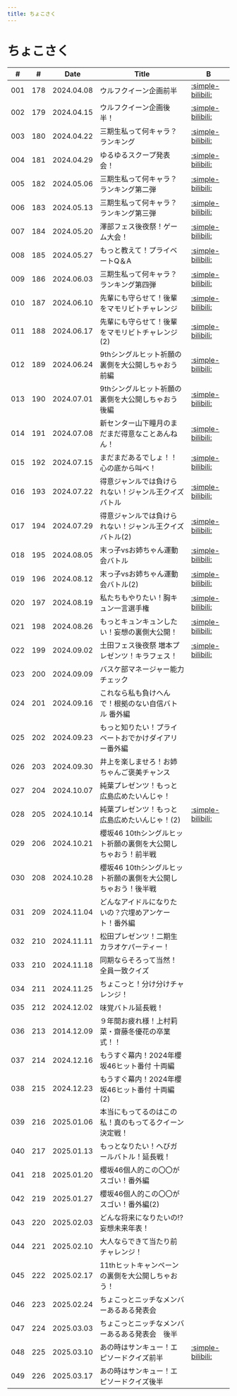 ```yaml
---
title: ちょこさく
---
```


# ちょこさく

| #   | #   | Date | Title | B |
| --- | --- | --- | --- | --- | 
| 001 | 178 | 2024.04.08 | ウルフクイーン企画前半 | [:simple-bilibili:](https://www.bilibili.com/video/BV18A4m1F72N?p=2) |
| 002 | 179 | 2024.04.15 | ウルフクイーン企画後半！ | [:simple-bilibili:](https://www.bilibili.com/video/BV1sm421x79M?p=2) |
| 003 | 180 | 2024.04.22 | 三期生私って何キャラ？ランキング | [:simple-bilibili:](https://www.bilibili.com/video/BV1gt421A7Mz?p=2) |
| 004 | 181 | 2024.04.29 | ゆるゆるスクープ発表会！ | [:simple-bilibili:](https://www.bilibili.com/video/BV1e211YuEmi?p=2) |
| 005 | 182 | 2024.05.06 | 三期生私って何キャラ？ランキング第二弾 | [:simple-bilibili:](https://www.bilibili.com/video/BV1e211YuEmi?p=3) |
| 006 | 183 | 2024.05.13 | 三期生私って何キャラ？ランキング第三弾 | [:simple-bilibili:](https://www.bilibili.com/video/BV1e211YuEmi?p=4) | 
| 007 | 184 | 2024.05.20 | 澤部フェス後夜祭！ゲーム大会！ | [:simple-bilibili:](https://www.bilibili.com/video/BV1e211YuEmi?p=5) | 
| 008 | 185 | 2024.05.27 | もっと教えて！プライベートQ＆A | [:simple-bilibili:](https://www.bilibili.com/video/BV1e211YuEmi?p=6) |
| 009 | 186 | 2024.06.03 | 三期生私って何キャラ？ランキング第四弾 | [:simple-bilibili:](https://www.bilibili.com/video/BV1e211YuEmi?p=7) |
| 010 | 187 | 2024.06.10 | 先輩にも守らせて！後輩をマモリビトチャレンジ | [:simple-bilibili:](https://www.bilibili.com/video/BV1e211YuEmi?p=8) |
| 011 | 188 | 2024.06.17 | 先輩にも守らせて！後輩をマモリビトチャレンジ (2) | [:simple-bilibili:](https://www.bilibili.com/video/BV1e211YuEmi?p=9) | 
| 012 | 189 | 2024.06.24 | 9thシングルヒット祈願の裏側を大公開しちゃおう前編 | [:simple-bilibili:](https://www.bilibili.com/video/BV1e211YuEmi?p=10) |
| 013 | 190 | 2024.07.01 | 9thシングルヒット祈願の裏側を大公開しちゃおう後編 | [:simple-bilibili:](https://www.bilibili.com/video/BV1KC12YFEhx?p=2) | 
| 014 | 191 | 2024.07.08 | 新センター山下瞳月のまだまだ得意なことあんねん！ | [:simple-bilibili:](https://www.bilibili.com/video/BV1KC12YFEhx?p=3) |
| 015 | 192 | 2024.07.15 | まだまだあるでしょ！！心の底から叫べ！ | [:simple-bilibili:](https://www.bilibili.com/video/BV1KC12YFEhx?p=4) |
| 016 | 193 | 2024.07.22 | 得意ジャンルでは負けられない！ジャンル王クイズバトル | [:simple-bilibili:](https://www.bilibili.com/video/BV1KC12YFEhx?p=5) | 
| 017 | 194 | 2024.07.29 | 得意ジャンルでは負けられない！ジャンル王クイズバトル(2) | [:simple-bilibili:](https://www.bilibili.com/video/BV1KC12YFEhx?p=6) |
| 018 | 195 | 2024.08.05 | 末っ子vsお姉ちゃん運動会バトル | [:simple-bilibili:](https://www.bilibili.com/video/BV1KC12YFEhx?p=9) |
| 019 | 196 | 2024.08.12 | 末っ子vsお姉ちゃん運動会バトル(2) | [:simple-bilibili:](https://www.bilibili.com/video/BV1KC12YFEhx?p=10) |
| 020 | 197 | 2024.08.19 | 私たちもやりたい！胸キュン一言選手権 | [:simple-bilibili:](https://www.bilibili.com/video/BV1KC12YFEhx?p=11) |
| 021 | 198 | 2024.08.26 | もっとキュンキュンしたい！妄想の裏側大公開！ | [:simple-bilibili:](https://www.bilibili.com/video/BV1KC12YFEhx?p=12) |
| 022 | 199 | 2024.09.02 | 土田フェス後夜祭 増本プレゼンツ！キラフェス！ | [:simple-bilibili:](https://www.bilibili.com/video/BV1KC12YFEhx?p=13) |
| 023 | 200 | 2024.09.09 | バスケ部マネージャー能力チェック | |
| 024 | 201 | 2024.09.16 | これなら私も負けへんで！根拠のない自信バトル 番外編 |  |
| 025 | 202 | 2024.09.23 | もっと知りたい！プライベートおでかけダイアリー番外編 |  | 
| 026 | 203 | 2024.09.30 | 井上を楽しませろ！お姉ちゃんご褒美チャンス | |
| 027 | 204 | 2024.10.07 | 純葉プレゼンツ！もっと広島広めたいんじゃ！ | |
| 028 | 205 | 2024.10.14 | 純葉プレゼンツ！もっと広島広めたいんじゃ！(2) | [:simple-bilibili:](https://www.bilibili.com/video/BV1y42dYREdk?p=2) |
| 029 | 206 | 2024.10.21 | 櫻坂46 10thシングルヒット祈願の裏側を大公開しちゃおう！前半戦 | | 
| 030 | 208 | 2024.10.28 | 櫻坂46 10thシングルヒット祈願の裏側を大公開しちゃおう！後半戦 | |
| 031 | 209 | 2024.11.04 | どんなアイドルになりたいの？穴埋めアンケート！番外編 | |
| 032 | 210 | 2024.11.11 | 松田プレゼンツ！二期生カラオケパーティー！ | |
| 033 | 210 | 2024.11.18 | 同期ならそろって当然！全員一致クイズ | |
| 034 | 211 | 2024.11.25 | ちょこっと！分け分けチャレンジ！ | |
| 035 | 212 | 2024.12.02 | 味覚バトル延長戦！ | |
| 036 | 213 | 2014.12.09 | ９年間お疲れ様！上村莉菜・齋藤冬優花の卒業式！！ | |
| 037 | 214 | 2024.12.16 | もうすぐ幕内！2024年櫻坂46ヒット番付 十両編 | |
| 038 | 215 | 2024.12.23 | もうすぐ幕内！2024年櫻坂46ヒット番付 十両編(2) | |
| 039 | 216 | 2025.01.06 | 本当にもってるのはこの私！真のもってるクイーン決定戦！ | |
| 040 | 217 | 2025.01.13 | もっとなりたい！へびガールバトル！延長戦！ | |
| 041 | 218 | 2025.01.20 | 櫻坂46個人的この〇〇がスゴい！番外編 | |
| 042 | 219 | 2025.01.27 | 櫻坂46個人的この〇〇がスゴい！番外編(2) | |
| 043 | 220 | 2025.02.03 | どんな将来になりたいの!?妄想未来年表！ | |
| 044 | 221 | 2025.02.10 | 大人ならできて当たり前チャレンジ！ | |
| 045 | 222 | 2025.02.17 | 11thヒットキャンペーンの裏側を大公開しちゃおう！ | |
| 046 | 223 | 2025.02.24 | ちょこっとニッチなメンバーあるある発表会 | |
| 047 | 224 | 2025.03.03 | ちょこっとニッチなメンバーあるある発表会　後半 | |
| 048 | 225 | 2025.03.10 | あの時はサンキュー！エピソードクイズ前半 | [:simple-bilibili:](https://www.bilibili.com/video/BV1sPPEeZEFx?p=2) |
| 049 | 226 | 2025.03.17 | あの時はサンキュー！エピソードクイズ後半 | |
